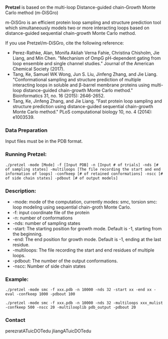 **Pretzel** is based on the multi-loop Distance-guided chain-Growth Monte Carlo method (m-DiSGro)

m-DiSGro is an efficient protein loop sampling and structure prediction tool which simultaneously models two or more interacting loops based on distance-guided sequential chain-growth Monte Carlo method.

If you use Pretzel/m-DiSGro, cite the following reference:

* Perez-Rathke, Alan, Monifa Akilah Verna Fahie, Christina Chisholm, Jie Liang, and Min Chen. "Mechanism of OmpG pH-dependent gating from loop ensemble and single channel studies." Journal of the American Chemical Society (2017).
* Tang, Ke, Samuel WK Wong, Jun S. Liu, Jinfeng Zhang, and Jie Liang. "Conformational sampling and structure prediction of multiple interacting loops in soluble and β-barrel membrane proteins using multi-loop distance-guided chain-growth Monte Carlo method." Bioinformatics 31, no. 16 (2015): 2646-2652.
* Tang, Ke, Jinfeng Zhang, and Jie Liang. "Fast protein loop sampling and structure prediction using distance-guided sequential chain-growth Monte Carlo method." PLoS computational biology 10, no. 4 (2014): e1003539.

### Data Preparation

Input files must be in the PDB format.

### Running Pretzel: 

```
./pretzel -mode [Mode] -f [Input PDB] -n [Input # of trials] -nds [# of sampling states] -multiloops [The file recording the start and end information of loops] -confkeep [# of retained conformations] -nscc [# of side chain states] -pdbout [# of output models]
```

### Description:

* -mode: mode of the computation, currently modes: smc, torsion
       smc: loop modeling using sequential chain-groth Monte Carlo.
* -f: input coordinate file of the protein
* -n: number of conformations
* -nds: number of sampling states
* -start: The starting position for growth mode. Default is -1, starting from the beginning.
* -end: The end position for growth mode. Default is -1, ending at the last residue.
* -multiloops: The file recording the start and end residues of multiple loops.
* -pdbout: The number of the output conformations.
* -nscc: Number of side chain states

### Example:

```
./pretzel -mode smc -f xxx.pdb -n 10000 -nds 32 -start xx -end xx -eval -confkeep 1000 -pdbout 100
```

```
./pretzel -mode smc -f xxx.pdb -n 10000 -nds 32 -multiloops xxx_mulist -confkeep 500 -nscc 20 -multilooplib pdb_output -pdbout 20
```

### Contact

perezratATuicDOTedu
jliangATuicDOTedu
